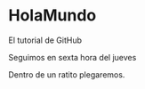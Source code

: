 # HolaMundo
El tutorial de GitHub

Seguimos en sexta hora del jueves

Dentro de un ratito plegaremos.
